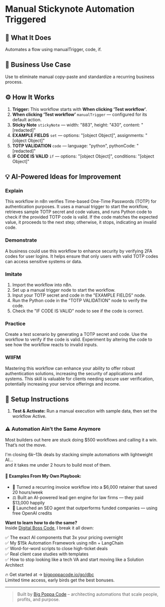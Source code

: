 # Manual Stickynote Automation Triggered
  ## 🚀 What It Does
  Automates a flow using manualTrigger, code, if.
  
  ## 💼 Business Use Case
  Use to eliminate manual copy-paste and standardize a recurring business process.
  
  ## ⚙️ How It Works
  1. **Trigger:** This workflow starts with **When clicking ‘Test workflow’**.
  2. **When clicking ‘Test workflow’** `manualTrigger` — configured for its default action.
3. **Sticky Note** `stickyNote` — width: "883", height: "430", content: "[redacted]"
4. **EXAMPLE FIELDS** `set` — options: "[object Object]", assignments: "[object Object]"
5. **TOTP VALIDATION** `code` — language: "python", pythonCode: "[redacted]"
6. **IF CODE IS VALID** `if` — options: "[object Object]", conditions: "[object Object]"
  
  ## 💡 AI-Powered Ideas for Improvement
  ### Explain
This workflow in n8n verifies Time-based One-Time Passwords (TOTP) for authentication purposes. It uses a manual trigger to start the workflow, retrieves sample TOTP secret and code values, and runs Python code to check if the provided TOTP code is valid. If the code matches the expected value, it proceeds to the next step; otherwise, it stops, indicating an invalid code.

### Demonstrate
A business could use this workflow to enhance security by verifying 2FA codes for user logins. It helps ensure that only users with valid TOTP codes can access sensitive systems or data.

### Imitate
1. Import the workflow into n8n.
2. Set up a manual trigger node to start the workflow.
3. Input your TOTP secret and code in the "EXAMPLE FIELDS" node.
4. Run the Python code in the "TOTP VALIDATION" node to verify the code.
5. Check the "IF CODE IS VALID" node to see if the code is correct.

### Practice
Create a test scenario by generating a TOTP secret and code. Use the workflow to verify if the code is valid. Experiment by altering the code to see how the workflow reacts to invalid inputs.

### WIIFM
Mastering this workflow can enhance your ability to offer robust authentication solutions, increasing the security of applications and systems. This skill is valuable for clients needing secure user verification, potentially increasing your service offerings and income.
  
  ## 🔧 Setup Instructions
  1. **Test & Activate:** Run a manual execution with sample data, then set the workflow Active.
  
### ⚠️ Automation Ain’t the Same Anymore

Most builders out here are stuck doing $500 workflows and calling it a win.  
That’s not the move.  

I'm closing $6k–$13k deals by stacking simple automations with lightweight AI...  
and it takes me under 2 hours to build most of them.

#### 🧠 Examples From My Own Playbook:
- 🔁 Turned a recurring invoice workflow into a $6,000 retainer that saved 20 hours/week  
- ⚖️ Built an AI-powered lead gen engine for law firms — they paid $13,000 happily  
- 🚀 Launched an SEO agent that outperforms funded companies — using free OpenAI credits  

**Want to learn how to do the same?**  
Inside [Digital Boss Code](https://bigpoppacode.io/go/dbc), I break it all down:

✅ The exact AI components that 3x your pricing overnight  
✅ My $15k Automation Framework using n8n + LangChain  
✅ Word-for-word scripts to close high-ticket deals  
✅ Real client case studies with templates  
✅ How to stop looking like a tech VA and start moving like a Solution Architect  

🔥 Get started at → [bigpoppacode.io/go/dbc](https://bigpoppacode.io/go/dbc)  
Limited time access, early birds get the best bonuses.

---
> Built by [Big Poppa Code](https://bigpoppacode.io) – architecting automations that scale people, profits, and purpose.
  